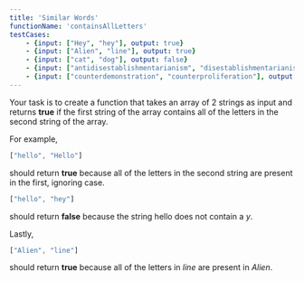 ```yaml
---
title: 'Similar Words'
functionName: 'containsAllLetters'
testCases:
    - {input: ["Hey", "hey"], output: true}
    - {input: ["Alien", "line"], output: true}
    - {input: ["cat", "dog"], output: false}
    - {input: ["antidisestablishmentarianism", "disestablishmentarianism"], output: true}
    - {input: ["counterdemonstration", "counterproliferation"], output: false}
---
```


Your task is to create a function that takes an array of 2 strings as input and returns **true**
if the first string of the array contains all of the letters in the second string of the array.

For example,

```js
["hello", "Hello"]
``` 

should return **true** because all of the letters in the second string are present in the first, ignoring case.

```js
["hello", "hey"]
``` 
should return **false** because the string hello does not contain a *y*. 

Lastly, 
```js
["Alien", "line"]
```
should return **true** because all of the letters in *line* are present in *Alien*.